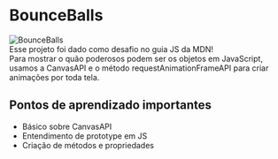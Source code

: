# BounceBalls
 ![BounceBalls](https://mdn.mozillademos.org/files/13865/bouncing-balls.png)  
Esse projeto foi dado como desafio no guia JS da MDN!  
Para mostrar o quão poderosos podem ser os objetos em JavaScript, usamos a CanvasAPI e o método requestAnimationFrameAPI para criar animações por toda tela.  

## Pontos de aprendizado importantes
- Básico sobre CanvasAPI
- Entendimento de prototype em JS
- Criação de métodos e propriedades
